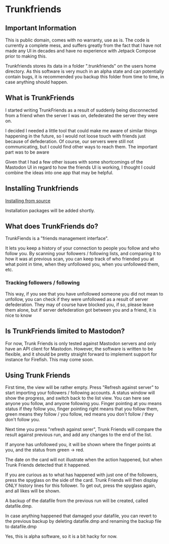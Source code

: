 
# Trunkfriends

## Important Information

This is public domain, comes with no warranty, use as is. The code is
currently a complete mess, and suffers greatly from the fact that I have
not made any UI in decades and have no experience with Jetpack Compose
prior to making this. 

Trunkfriends stores its data in a folder ".trunkfriends" on the users home
directory. As this software is very much in an alpha state and can potentially
contain bugs, it is recommended you backup this folder from time to time, 
in case anything  should happen.

## What is TrunkFriends

I started writing TrunkFriends as a result of suddenly being disconnected 
from a friend when the server I was on, defederated the server they were on.

I decided I needed a little tool that could make me aware of similar things
happening in the future, so I would not loose touch with friends just because
of defederation. Of course, our servers were still not communicating, but
I could find other ways to reach them. The important part was to be aware

Given that I had a few other issues with some shortcomings of the Mastodon UI
in regard to how the friends UI is working, I thought I could combine the ideas
into one app that may be helpful.

## Installing Trunkfriends

[Installing from source](docs/installing_source.md)

Installation packages will be added shortly.

## What does TrunkFriends do?

TrunkFiends is a "friends management interface".

It lets you keep a history of your connection to people you follow and who
follow you. By scanning your followers / following lists, and comparing it to
how it was at previous scan, you can keep track of who friended you at what
point in time, when they unfollowed you, when you unfollowed them, etc.

### Tracking followers / following

This way, if you see that you have unfollowed someone you did not
mean to unfollow, you can check if they were unfollowed as a result of 
server defederation. They may of course have blocked you, if so, please
leave them alone, but if server defederation got between you and a friend,
it is nice to know

## Is TrunkFriends limited to Mastodon? 

For now, Trunk Friends is only tested against Mastodon servers and only have an API
client for Mastodon. However, the software is written to be flexible, and it should
be pretty straight forward to implement support for instance for Firefish. This may
come soon.

## Using Trunk Friends

First time, the view will be rather empty. Press "Refresh against server" to start 
importing your followers / following accounts. A status window will show the progress,
and switch back to the list view. You can here see anyone you follow, and anyone following
you. Finger pointing at you means status if they follow you, finger pointing right
means that you follow them, green means they follow / you follow, red means you don't follow /
they don't follow you.

Next time you press "refresh against serer", Trunk Friends will compare the result against
previous run, and add any changes to the end of the list.

If anyone has unfollowed you, it will be shown where the finger points at you, and the
status from green -> red.

The date on the card will not illustrate when the action happened, but when Trunk Friends
detected that it happened.

If you are curious as to what has happened with just one of the followers, press
the spyglass on the side of the card. Trunk Friends will then display ONLY history lines
for this follower. To get out, press the spyglass again, and all likes will be shown.

A backup of the datafile from the previous run will be created, called datafile.dmp.<date>

In case anything happened that damaged your datafile, you can revert to the previous backup
by deleting datafile.dmp and renaming the backup file to datafile.dmp

Yes, this is alpha software, so it is a bit hacky for now.
